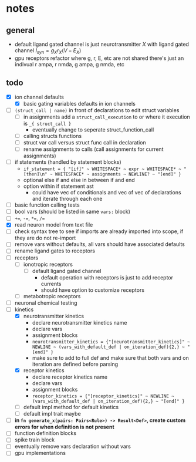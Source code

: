 # notes

## general

- default ligand gated channel is just neurotransmitter $X$ with ligand gated channel $I_{syn} = g_X r_X (V - E_X)$
- gpu receptors refactor where g, r, E, etc are not shared there's just an indivual r ampa, r nmda, g ampa, g nmda, etc

## todo

- [x] ion channel defaults
  - [x] basic gating variables defaults in ion channels
- [ ] `(struct_call | name)` in front of declarations to edit struct variables
  - [ ] in assignments add a `struct_call_execution` to or where it execution is `_{ struct_call }`
    - eventually change to seperate struct_function_call
  - [ ] calling structs functions
  - [ ] struct var call versus struct func call in declaration
  - [ ] rename assignments to calls (call assignments for current assignments)
- [ ] if statements (handled by statement blocks)
  - `if_statement = { "[if]" ~ WHITESPACE* ~ expr ~ WHITESPACE* ~ "[then]\n" ~ WHITESPACE* ~ assignments ~ NEWLINE? ~ "[end]" }`
  - optional else if and else in between if and end
  - option within if statement ast
    - could have vec of conditionals and vec of vec of declarations and iterate through each one
- [ ] basic function calling tests
- [ ] bool vars (should be listed in same `vars:` block)
- [ ] `+=`, `-=`, `*=`, `/=`
- [x] read neuron model from text file
- [ ] check syntax tree to see if imports are already imported into scope, if they are do not re-import
- [ ] remove vars without defaults, all vars should have associated defaults
- [ ] rename ligand gates to receptors
- [ ] receptors
  - [ ] ionotropic receptors
    - [ ] default ligand gated channel
      - default operation with receptors is just to add receptor currents
      - should have option to customize receptors
  - [ ] metabotropic receptors
- [ ] neuronal chemical testing
- [ ] kinetics
  - [x] neurotransmitter kinetics
    - declare neurotransmitter kinetics name
    - declare vars
    - assignment blocks
    - `neurotransmitter_kinetics = {"[neurotransmitter_kinetics]" ~ NEWLINE ~ (vars_with_default_def | on_iteration_def){2,} ~ "[end]" }`
    - make sure to add to full def and make sure that both vars and on iteration are defined before parsing
  - [x] receptor kinetics
    - declare receptor kinetics name
    - declare vars
    - assignment blocks
    - `receptor_kinetics = {"[receptor_kinetics]" ~ NEWLINE ~ (vars_with_default_def | on_iteration_def){2,} ~ "[end]" }`
  - [ ] default impl method for default kinetics
  - [ ] default impl trait maybe
- [ ] **in `fn generate_x(pairs: Pairs<Rule>) -> Result<Def>`, create custom errors for when definition is not present**
- [ ] function definition blocks
- [ ] spike train block
- [ ] eventually remove vars declaration without vars
- [ ] gpu implementations
